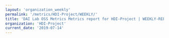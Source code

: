```yaml
---
layout: 'organization_weekly'
permalink: '/metrics/HDI-Project/WEEKLY/'
title: 'DAI Lab OSS Metrics Metrics report for HDI-Project | WEEKLY-REPORT-2019-07-14'
organization: 'HDI-Project'
current_date: '2019-07-14'
---
```


